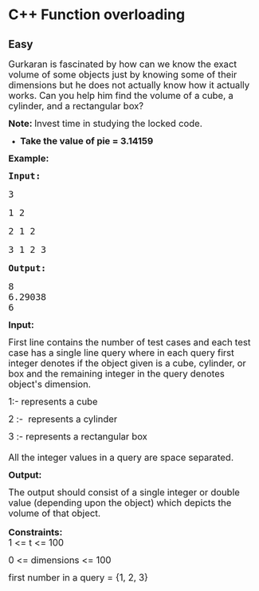 # C++ Function overloading
## Easy
<div class="problems_problem_content__Xm_eO"><p><span style="font-size:18px">Gurkaran&nbsp;is fascinated&nbsp;by how can we know the exact volume of some objects just by knowing some of their dimensions but he does not actually know how it actually works. Can you help him find the volume of a cube, a cylinder, and a rectangular box?</span></p>

<p><span style="font-size:18px"><strong>Note:&nbsp;</strong>Invest time in studying the locked code.</span></p>

<ul>
	<li><span style="font-size:18px"><strong>Take the&nbsp;</strong><strong>value of pie =&nbsp;3.14159</strong></span></li>
</ul>

<p><span style="font-size:18px"><strong>Example:</strong></span></p>

<pre><span style="font-size:18px"><strong>Input:</strong></span>

<span style="font-size:18px">3</span>

<span style="font-size:18px">1 2</span>

<span style="font-size:18px">2 1 2</span>

<span style="font-size:18px">3 1 2 3</span>

<span style="font-size:18px"><strong>Output:</strong></span>

<span style="font-size:18px">8
6.29038
6</span>
</pre>

<p><span style="font-size:18px"><strong>Input:</strong></span></p>

<p><span style="font-size:18px">First line contains the number of test cases&nbsp;and each test case has a single line query where in each query first integer denotes if the object&nbsp;given is a cube, cylinder, or box and the remaining integer in the query denotes object's dimension.</span></p>

<p><span style="font-size:18px">1:- represents a cube</span></p>

<p><span style="font-size:18px">2 :-&nbsp; represents a cylinder</span></p>

<p><span style="font-size:18px">3 :- represents a rectangular box<br>
<br>
All the integer values in a query are space separated.</span></p>

<p><span style="font-size:18px"><strong>Output:</strong></span></p>

<p><span style="font-size:18px">The output should consist of a single integer or double value&nbsp;(depending upon the object) which depicts the volume of that object.</span><br>
<br>
<span style="font-size:18px"><strong>Constraints:</strong><br>
1 &lt;= t &lt;= 100</span></p>

<p><span style="font-size:18px">0 &lt;= dimensions &lt;= 100</span></p>

<p><span style="font-size:18px">first number in a query = {1, 2, 3}&nbsp;</span></p>
</div>